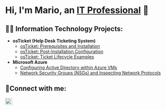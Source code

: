 <h1>Hi, I'm Mario, an <a href="https://linkedin.com/in/mario-deberry-a3867918a">IT Professional</a> 👋</h1>

<h2>👨‍💻 Information Technology Projects:</h2>

- <b>osTicket (Help Desk Ticketing System)</b>
  - [osTicket: Prerequisites and Installation](https://github.com/MarioDeberry/osticket-prereqs)
  - [osTicket: Post-Installation Configuration](https://github.com/MarioDeberry/osTicket-Post)
  - [osTicket: Ticket Lifecycle Examples](https://github.com/MarioDeberry/osTicket-Ticket-Lifecycle-Examples)
- <b>Microsoft Azure</b>
  - [Configuring Active Directory within Azure VMs](https://github.com/MarioDeberry/Configuring-Active-Directory-within-Azure-VMs)
  - [Network Security Groups (NSGs) and Inspecting Network Protocols](https://github.com/MarioDeberry/Network-Security-Groups-NSGs-and-Inspecting-Network-Protocols)

<h2>🤳Connect with me:</h2>


[<img align="left" alt="Josh | LinkedIn" width="22px" src="https://cdn.jsdelivr.net/npm/simple-icons@v3/icons/linkedin.svg" />][linkedin]

[linkedin]: https://linkedin.com/in/mario-deberry-a3867918a
